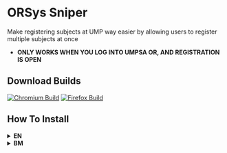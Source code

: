 # ORSys Sniper

Make registering subjects at UMP way easier by allowing users to register multiple subjects at once

- **ONLY WORKS WHEN YOU LOG INTO UMPSA OR, AND REGISTRATION IS OPEN**

## Download Builds

[![Chromium Build](https://img.shields.io/badge/Download-Chromium--Build-blue?logo=google-chrome)](https://github.com/AyamBercakap/ORSys-Sniper/releases/download/Major/ORSys.v1.0.Chromium.Build.zip) [![Firefox Build](https://img.shields.io/badge/Download-Firefox--Build-orange?logo=firefox-browser)](https://github.com/AyamBercakap/ORSys-Sniper/releases/download/Major/ORSys.v1.0.Firefox.Build.zip)

## How To Install

<details>
<summary><strong>EN</strong></summary>
<hr>
Check your browser build first!
<hr>
<details>
<summary><strong>Chromium Build</strong></summary>

- Download the Chromium build from the button above.  
- Open Chrome or any Chromium-based browser (Edge, Brave, etc.).  
- Go to  
   ```text
   chrome://extensions/
   ```
   or, (BrowserName://extensions)
- Enable **Developer mode** on the top right.  
- Click `Load unpacked` and select the extracted extension folder.  
- Click on the extension to run it.
<hr>
</details>

<details>
<summary><strong>Firefox Build</strong></summary>

- Download the Firefox build and extract.  
- Open Firefox.  
- Go to  
   ```text
   about:debugging#/runtime/this-firefox
   ```
- Click **Load Temporary Add-on**.  
- Select the `manifest.json` file inside the extracted extension folder.  
- A sidebar will appear.
<hr>  
</details>

</details>

<details>
<summary><strong>BM</strong></summary>
<hr>
  Cek Build Browser Dulu!
<hr>
<details>
<summary><strong>Chromium</strong></summary>

- Muat turun dan ekstrak fail Chromium.  
- Buka Chrome atau mana-mana browser berasaskan Chromium (Edge, Brave, dsb.).  
- Layari alamat ni:  
   ```text
   chrome://extensions/
   ```
   atau, (NamaBrowser://extensions)
- Aktifkan **Developer mode** dekat bucu kanan atas.  
- Klik butang `Load unpacked` dan pilih folder extension yang telah diekstrak.  
- Klik pada extension tersebut untuk guna.
<hr>
</details>

<details>
<summary><strong>Firefox</strong></summary>

- Muat turun dan ekstrak fail Firefox.  
- Buka Firefox.  
- Layari alamat ni:  
   ```text
   about:debugging#/runtime/this-firefox
   ```
- Klik butang **Load Temporary Add-on**.  
- Pilih fail `manifest.json` dari dalam folder extension yang telah diekstrak.  
- Sidebar extension akan dipaparkan.
<hr>
</details>

</details>



